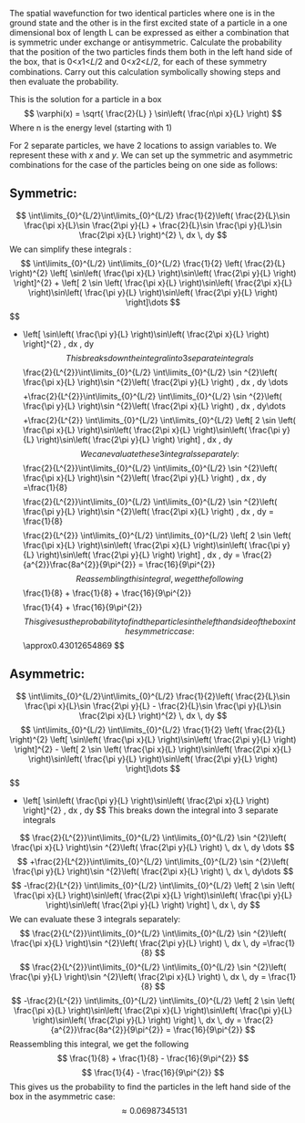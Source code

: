 The spatial wavefunction for two identical particles where one is in the ground state and the other is in the first excited state of a particle in a one dimensional box of length L can be expressed as either a combination that is symmetric under exchange or antisymmetric. Calculate the probability that the position of the two particles finds them both in the left hand side of the box, that is 0<𝑥1<𝐿/2 and 0<𝑥2<𝐿/2, for each of these symmetry combinations. Carry out this calculation symbolically showing steps and then evaluate the probability.


This is the solution for a particle in a box
$$
\varphi(x) = \sqrt{ \frac{2}{L} } \sin\left( \frac{n\pi x}{L} \right)
$$
Where n is the energy level (starting with 1)

For 2 separate particles, we have 2 locations to assign variables to. We represent these with $x$ and $y$. 
We can set up the symmetric and asymmetric combinations for the case of the particles being on one side as follows: 

## Symmetric: 
$$
\int\limits_{0}^{L/2}\int\limits_{0}^{L/2} \frac{1}{2}\left( \frac{2}{L}\sin \frac{\pi x}{L}\sin \frac{2\pi y}{L} + \frac{2}{L}\sin \frac{\pi y}{L}\sin \frac{2\pi x}{L} \right)^{2} \, dx   \, dy
$$
We can simplify these integrals : 
$$
\int\limits_{0}^{L/2} \int\limits_{0}^{L/2} \frac{1}{2} \left( \frac{2}{L} \right)^{2} \left[ \sin\left( \frac{\pi x}{L} \right)\sin\left( \frac{2\pi y}{L} \right) \right]^{2} + \left[ 2 \sin \left( \frac{\pi x}{L} \right)\sin\left( \frac{2\pi x}{L} \right)\sin\left( \frac{\pi y}{L} \right)\sin\left( \frac{2\pi y}{L} \right) \right]\dots
$$
$$
+ \left[ \sin\left( \frac{\pi y}{L} \right)\sin\left( \frac{2\pi x}{L} \right) \right]^{2}  \, dx  \, dy
$$
This breaks down the integral into 3 separate integrals
$$
\frac{2}{L^{2}}\int\limits_{0}^{L/2} \int\limits_{0}^{L/2} \sin ^{2}\left( \frac{\pi x}{L} \right)\sin ^{2}\left( \frac{2\pi y}{L} \right) \, dx  \, dy \dots
$$
$$
+\frac{2}{L^{2}}\int\limits_{0}^{L/2} \int\limits_{0}^{L/2} \sin ^{2}\left( \frac{\pi y}{L} \right)\sin ^{2}\left( \frac{2\pi x}{L} \right) \, dx  \, dy\dots
$$
$$
+\frac{2}{L^{2}} \int\limits_{0}^{L/2} \int\limits_{0}^{L/2} \left[ 2 \sin \left( \frac{\pi x}{L} \right)\sin\left( \frac{2\pi x}{L} \right)\sin\left( \frac{\pi y}{L} \right)\sin\left( \frac{2\pi y}{L} \right) \right] \, dx  \, dy 
$$
We can evaluate these 3 integrals separately:
$$
\frac{2}{L^{2}}\int\limits_{0}^{L/2} \int\limits_{0}^{L/2} \sin ^{2}\left( \frac{\pi x}{L} \right)\sin ^{2}\left( \frac{2\pi y}{L} \right) \, dx  \, dy =\frac{1}{8}
$$
$$
\frac{2}{L^{2}}\int\limits_{0}^{L/2} \int\limits_{0}^{L/2} \sin ^{2}\left( \frac{\pi y}{L} \right)\sin ^{2}\left( \frac{2\pi x}{L} \right) \, dx  \, dy = \frac{1}{8}
$$
$$
\frac{2}{L^{2}} \int\limits_{0}^{L/2} \int\limits_{0}^{L/2} \left[ 2 \sin \left( \frac{\pi x}{L} \right)\sin\left( \frac{2\pi x}{L} \right)\sin\left( \frac{\pi y}{L} \right)\sin\left( \frac{2\pi y}{L} \right) \right] \, dx  \, dy = \frac{2}{a^{2}}\frac{8a^{2}}{9\pi^{2}} = \frac{16}{9\pi^{2}}
$$
Reassembling this integral, we get the following 
$$
\frac{1}{8} + \frac{1}{8} + \frac{16}{9\pi^{2}}
$$
$$
\frac{1}{4} + \frac{16}{9\pi^{2}}
$$
This gives us the probability to find the particles in the left hand side of the box in the symmetric case: 
$$
\approx0.43012654869
$$
## Asymmetric:
$$
\int\limits_{0}^{L/2}\int\limits_{0}^{L/2} \frac{1}{2}\left( \frac{2}{L}\sin \frac{\pi x}{L}\sin \frac{2\pi y}{L} - \frac{2}{L}\sin \frac{\pi y}{L}\sin \frac{2\pi x}{L} \right)^{2} \, dx   \, dy
$$
$$
\int\limits_{0}^{L/2} \int\limits_{0}^{L/2} \frac{1}{2} \left( \frac{2}{L} \right)^{2} \left[ \sin\left( \frac{\pi x}{L} \right)\sin\left( \frac{2\pi y}{L} \right) \right]^{2} - \left[ 2 \sin \left( \frac{\pi x}{L} \right)\sin\left( \frac{2\pi x}{L} \right)\sin\left( \frac{\pi y}{L} \right)\sin\left( \frac{2\pi y}{L} \right) \right]\dots
$$
$$
+ \left[ \sin\left( \frac{\pi y}{L} \right)\sin\left( \frac{2\pi x}{L} \right) \right]^{2}  \, dx  \, dy
$$
This breaks down the integral into 3 separate integrals 

$$
\frac{2}{L^{2}}\int\limits_{0}^{L/2} \int\limits_{0}^{L/2} \sin ^{2}\left( \frac{\pi x}{L} \right)\sin ^{2}\left( \frac{2\pi y}{L} \right) \, dx  \, dy \dots
$$
$$
+\frac{2}{L^{2}}\int\limits_{0}^{L/2} \int\limits_{0}^{L/2} \sin ^{2}\left( \frac{\pi y}{L} \right)\sin ^{2}\left( \frac{2\pi x}{L} \right) \, dx  \, dy\dots
$$
$$
-\frac{2}{L^{2}} \int\limits_{0}^{L/2} \int\limits_{0}^{L/2} \left[ 2 \sin \left( \frac{\pi x}{L} \right)\sin\left( \frac{2\pi x}{L} \right)\sin\left( \frac{\pi y}{L} \right)\sin\left( \frac{2\pi y}{L} \right) \right] \, dx  \, dy 
$$
We can evaluate these 3 integrals separately:
$$
\frac{2}{L^{2}}\int\limits_{0}^{L/2} \int\limits_{0}^{L/2} \sin ^{2}\left( \frac{\pi x}{L} \right)\sin ^{2}\left( \frac{2\pi y}{L} \right) \, dx  \, dy =\frac{1}{8}
$$
$$
\frac{2}{L^{2}}\int\limits_{0}^{L/2} \int\limits_{0}^{L/2} \sin ^{2}\left( \frac{\pi y}{L} \right)\sin ^{2}\left( \frac{2\pi x}{L} \right) \, dx  \, dy = \frac{1}{8}
$$
$$
-\frac{2}{L^{2}} \int\limits_{0}^{L/2} \int\limits_{0}^{L/2} \left[ 2 \sin \left( \frac{\pi x}{L} \right)\sin\left( \frac{2\pi x}{L} \right)\sin\left( \frac{\pi y}{L} \right)\sin\left( \frac{2\pi y}{L} \right) \right] \, dx  \, dy = \frac{2}{a^{2}}\frac{8a^{2}}{9\pi^{2}} = \frac{16}{9\pi^{2}}
$$
Reassembling this integral, we get the following 
$$
\frac{1}{8} + \frac{1}{8} - \frac{16}{9\pi^{2}}
$$
$$
\frac{1}{4} - \frac{16}{9\pi^{2}}
$$
This gives us the probability to find the particles in the left hand side of the box in the asymmetric case:
$$
\approx0.06987345131
$$










